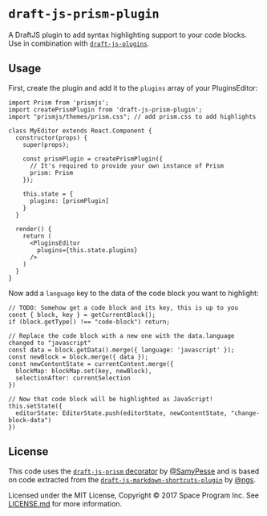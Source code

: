 # `draft-js-prism-plugin`

A DraftJS plugin to add syntax highlighting support to your code blocks. Use in combination with [`draft-js-plugins`](https://github.com/draft-js-plugins/draft-js-plugins).

## Usage

First, create the plugin and add it to the `plugins` array of your PluginsEditor:

```JS
import Prism from 'prismjs';
import createPrismPlugin from 'draft-js-prism-plugin';
import "prismjs/themes/prism.css"; // add prism.css to add highlights  

class MyEditor extends React.Component {
  constructor(props) {
    super(props);

    const prismPlugin = createPrismPlugin({
      // It's required to provide your own instance of Prism
      prism: Prism
    });

    this.state = {
      plugins: [prismPlugin]
    }
  }

  render() {
    return (
      <PluginsEditor
        plugins={this.state.plugins}
      />
    )
  }
}
```

Now add a `language` key to the data of the code block you want to highlight:

```JS
// TODO: Somehow get a code block and its key, this is up to you
const { block, key } = getCurrentBlock();
if (block.getType() !== "code-block") return;

// Replace the code block with a new one with the data.language changed to "javascript"
const data = block.getData().merge({ language: 'javascript' });
const newBlock = block.merge({ data });
const newContentState = currentContent.merge({
  blockMap: blockMap.set(key, newBlock),
  selectionAfter: currentSelection
})

// Now that code block will be highlighted as JavaScript!
this.setState({
  editorState: EditorState.push(editorState, newContentState, "change-block-data")
})
```

## License

This code uses the [`draft-js-prism` decorator](https://github.com/SamyPesse/draft-js-prism) by [@SamyPesse](https://github.com/SamyPesse) and is based on code extracted from the [`draft-js-markdown-shortcuts-plugin`](https://github.com/ngs/draft-js-markdown-shortcuts-plugin) by [@ngs](https://github.com/ngs).

Licensed under the MIT License, Copyright ©️  2017 Space Program Inc. See [LICENSE.md](LICENSE.md) for more information.
